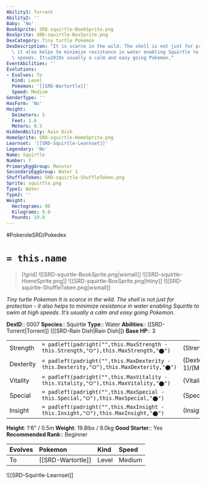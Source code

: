```yaml
---
Ability1: Torrent
Ability2: ''
Baby: 'No'
BookSprite: SRD-squirtle-BookSprite.png
BoxSprite: SRD-squirtle-BoxSprite.png
DexCategory: Tiny turtle Pokemon
DexDescription: "It is scarce in the wild. The shell is not just for protection -\
  \ it also helps to minimize resistance in water enabling Squirtle to swim at high\
  \ speeds. It\u2019s usually a calm and easy going Pokemon."
EventAbilities: ''
Evolutions:
- Evolves: To
  Kind: Level
  Pokemon: '[[SRD-Wartortle]]'
  Speed: Medium
GenderType: ''
HasForm: 'No'
Height:
  Deimeters: 5
  Feet: 1.6
  Meters: 0.5
HiddenAbility: Rain Dish
HomeSprite: SRD-squirtle-HomeSprite.png
Learnset: '[[SRD-Squirtle-Learnset]]'
Legendary: 'No'
Name: Squirtle
Number: 7
PrimaryEggGroup: Monster
SecondaryEggGroup: Water 1
ShuffleToken: SRD-squirtle-ShuffleToken.png
Sprite: squirtle.png
Type1: Water
Type2: ''
Weight:
  Hectograms: 90
  Kilograms: 9.0
  Pounds: 19.8
---
```


#PokeroleSRD/Pokedex

# `= this.name`

> [!grid]
> ![[SRD-squirtle-BookSprite.png|wsmall]]
> ![[SRD-squirtle-HomeSprite.png]]
> ![[SRD-squirtle-BoxSprite.png|htiny]]
> ![[SRD-squirtle-ShuffleToken.png|wsmall]]


*Tiny turtle Pokemon*
*It is scarce in the wild. The shell is not just for protection - it also helps to minimize resistance in water enabling Squirtle to swim at high speeds. It’s usually a calm and easy going Pokemon.*

**DexID**:: 0007
**Species**:: Squirtle
**Type**:: Water
**Abilities**:: [[SRD-Torrent|Torrent]] ([[SRD-Rain Dish|Rain Dish]])
**Base HP**:: 3

|           |                                                                                        |                                          |
| --------- | -------------------------------------------------------------------------------------- | ---------------------------------------- |
| Strength  | `= padleft(padright("",this.MaxStrength - this.Strength,"⭘"),this.MaxStrength,"⬤")`    | (Strength::2)/(MaxStrength::4)   |
| Dexterity | `= padleft(padright("",this.MaxDexterity - this.Dexterity,"⭘"),this.MaxDexterity,"⬤")` | (Dexterity:: 1)/(MaxDexterity::3) |
| Vitality  | `= padleft(padright("",this.MaxVitality - this.Vitality,"⭘"),this.MaxVitality,"⬤")`    | (Vitality::2)/(MaxVitality::4)   |
| Special   | `= padleft(padright("",this.MaxSpecial - this.Special,"⭘"),this.MaxSpecial,"⬤")`       | (Special::2)/(MaxSpecial::4)     |
| Insight   | `= padleft(padright("",this.MaxInsight - this.Insight,"⭘"),this.MaxInsight,"⬤")`       | (Insight::2)/(MaxInsight::4)     |

**Height**: 1'6" / 0.5m
**Weight**: 19.8lbs / 9.0kg
**Good Starter**:: Yes
**Recommended Rank**:: Beginner

| Evolves   | Pokemon           | Kind   | Speed   |
|:----------|:------------------|:-------|:--------|
| To        | [[SRD-Wartortle]] | Level  | Medium  |

![[SRD-Squirtle-Learnset]]